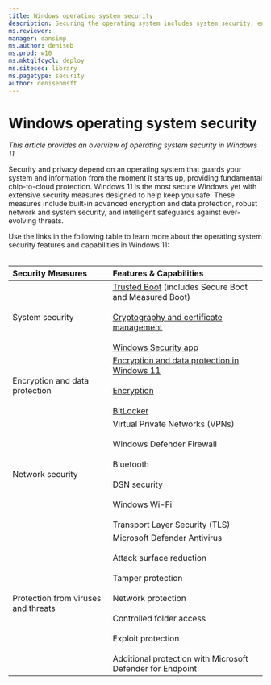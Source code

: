 ```yaml
---
title: Windows operating system security
description: Securing the operating system includes system security, encryption, network security, and threat protection.
ms.reviewer: 
manager: dansimp
ms.author: deniseb
ms.prod: w10
ms.mktglfcycl: deploy
ms.sitesec: library
ms.pagetype: security
author: denisebmsft
---
```


# Windows operating system security

*This article provides an overview of operating system security in Windows 11.*

Security and privacy depend on an operating system that guards your system and information from the moment it starts up, providing fundamental chip-to-cloud protection. Windows 11 is the most secure Windows yet with extensive security measures designed to help keep you safe. These measures include built-in advanced encryption and data protection, robust network and system security, and intelligent safeguards against ever-evolving threats. 

Use the links in the following table to learn more about the operating system security features and capabilities in Windows 11:<br/><br/>

| Security Measures | Features & Capabilities |
|:---|:---|
| System security | [Trusted Boot](os-security/trusted-boot.md) (includes Secure Boot and Measured Boot) <br/><br/>[Cryptography and certificate management](os-security/cryptography-certificate-mgmt.md) <br/><br/>[Windows Security app](os-security/windows-security-app.md) |
| Encryption and data protection | [Encryption and data protection in Windows 11](os-security/encryption-data-protection.md)<br/><br/>[Encryption](os-security/encryption-data-protection.md)<br/><br/>[BitLocker](information-protection/bitlocker/bitlocker-overview.md) |
| Network security | Virtual Private Networks (VPNs)<br/><br/>Windows Defender Firewall<br/><br/>Bluetooth<br/><br/>DSN security<br/><br/>Windows Wi-Fi<br/><br/>Transport Layer Security (TLS) |
| Protection from viruses and threats | Microsoft Defender Antivirus<br/><br/>Attack surface reduction<br/><br/>Tamper protection<br/><br/>Network protection<br/><br/>Controlled folder access<br/><br/>Exploit protection<br/><br/>Additional protection with Microsoft Defender for Endpoint |


